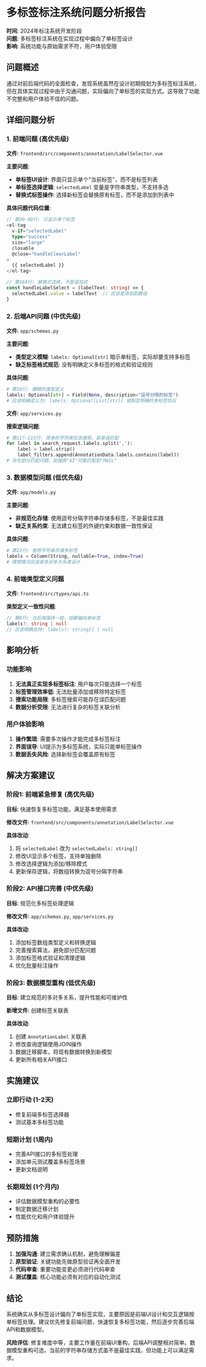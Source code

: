 # 多标签标注系统问题分析报告

**时间**: 2024年标注系统开发阶段  
**问题**: 多标签标注系统在实现过程中偏向了单标签设计  
**影响**: 系统功能与原始需求不符，用户体验受限  

## 问题概述

通过对前后端代码的全面检查，发现系统虽然在设计初期规划为多标签标注系统，但在具体实现过程中由于沟通问题，实际偏向了单标签的实现方式。这导致了功能不完整和用户体验不佳的问题。

## 详细问题分析

### 1. 前端问题 (高优先级)

**文件**: `frontend/src/components/annotation/LabelSelector.vue`

**主要问题**:
- **单标签UI设计**: 界面只显示单个"当前标签"，而不是标签列表
- **单标签选择逻辑**: `selectedLabel` 变量是字符串类型，不支持多选
- **替换式标签操作**: 选择新标签会替换原有标签，而不是添加到列表中

**具体问题代码位置**:
```typescript
// 第30-40行: 只显示单个标签
<el-tag
  v-if="selectedLabel"
  type="success"
  size="large"
  closable
  @close="handleClearLabel"
>
  {{ selectedLabel }}
</el-tag>

// 第164行: 替换式选择，不是追加式
const handleLabelSelect = (labelText: string) => {
  selectedLabel.value = labelText  // 应该是添加到数组
}
```

### 2. 后端API问题 (中优先级)

**文件**: `app/schemas.py`

**主要问题**:
- **类型定义模糊**: `labels: Optional[str]` 暗示单标签，实际却要支持多标签
- **缺乏标签格式规范**: 没有明确定义多标签的格式和验证规则

**具体问题**:
```python
# 第16行: 模糊的类型定义
labels: Optional[str] = Field(None, description="逗号分隔的标签")
# 应该明确定义为: labels: Optional[List[str]] 或制定明确的多标签协议
```

**文件**: `app/services.py`

**搜索逻辑问题**:
```python
# 第117-122行: 简单的字符串包含搜索，容易误匹配
for label in search_request.labels.split(','):
    label = label.strip()
    label_filters.append(AnnotationData.labels.contains(label))
# 存在部分匹配问题，如搜索"AI"可能匹配到"MAIL"
```

### 3. 数据模型问题 (低优先级)

**文件**: `app/models.py`

**主要问题**:
- **非规范化存储**: 使用逗号分隔字符串存储多标签，不是最佳实践
- **缺乏关系约束**: 无法建立标签的外键约束和数据一致性保证

**具体问题**:
```python
# 第23行: 使用字符串存储多标签
labels = Column(String, nullable=True, index=True)
# 理想情况应该是多对多关系表设计
```

### 4. 前端类型定义问题

**文件**: `frontend/src/types/api.ts`

**类型定义一致性问题**:
```typescript
// 第8行: 与后端保持一致，但都偏向单标签
labels?: string | null
// 应该明确支持: labels?: string[] | null
```

## 影响分析

### 功能影响
1. **无法真正实现多标签标注**: 用户每次只能选择一个标签
2. **标签管理效率低**: 无法批量添加或移除特定标签
3. **搜索功能局限**: 多标签搜索可能存在误匹配问题
4. **数据分析受限**: 无法进行复杂的标签关联分析

### 用户体验影响
1. **操作繁琐**: 需要多次操作才能完成多标签标注
2. **界面误导**: UI提示为多标签系统，实际只能单标签操作
3. **数据丢失风险**: 选择新标签会覆盖原有标签

## 解决方案建议

### 阶段1: 前端紧急修复 (高优先级)

**目标**: 快速恢复多标签功能，满足基本使用需求

**修改文件**: `frontend/src/components/annotation/LabelSelector.vue`

**具体改动**:
1. 将 `selectedLabel` 改为 `selectedLabels: string[]`
2. 修改UI显示多个标签，支持单独删除
3. 修改选择逻辑为添加/移除模式
4. 更新保存逻辑，将数组转换为逗号分隔字符串

### 阶段2: API接口完善 (中优先级)

**目标**: 规范化多标签处理逻辑

**修改文件**: `app/schemas.py`, `app/services.py`

**具体改动**:
1. 添加标签数组类型定义和转换逻辑
2. 完善搜索算法，避免部分匹配问题
3. 添加标签格式验证和清理逻辑
4. 优化批量标注操作

### 阶段3: 数据模型重构 (低优先级)

**目标**: 建立规范的多对多关系，提升性能和可维护性

**新增文件**: 创建标签关联表

**具体改动**:
1. 创建 `AnnotationLabel` 关联表
2. 修改查询逻辑使用JOIN操作
3. 数据迁移脚本，将现有数据转换到新模型
4. 更新所有相关API接口

## 实施建议

### 立即行动 (1-2天)
- 修复前端多标签选择器
- 测试基本多标签功能

### 短期计划 (1周内)
- 完善API接口的多标签处理
- 添加单元测试覆盖多标签场景
- 更新文档说明

### 长期规划 (1个月内)
- 评估数据模型重构的必要性
- 制定数据迁移计划
- 性能优化和用户体验提升

## 预防措施

1. **加强沟通**: 建立需求确认机制，避免理解偏差
2. **原型验证**: 关键功能先做原型验证再全面开发
3. **代码审查**: 重要功能变更必须进行代码审查
4. **测试覆盖**: 核心功能必须有对应的自动化测试

## 结论

系统确实从多标签设计偏向了单标签实现，主要原因是前端UI设计和交互逻辑按单标签处理。建议优先修复前端问题，快速恢复多标签功能，然后逐步完善后端API和数据模型。

**风险评估**: 修复难度中等，主要工作量在前端UI重构，后端API调整相对简单。数据模型重构可选，当前的字符串存储方式虽不是最佳实践，但功能上可以满足需求。 